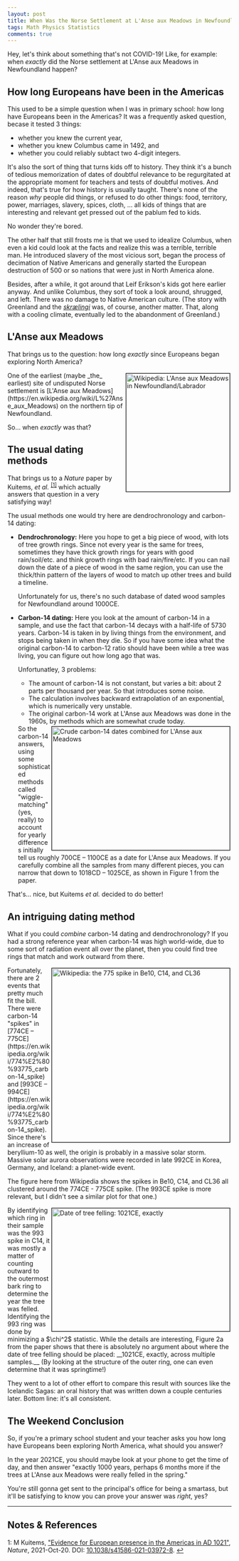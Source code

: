 ```yaml
---
layout: post
title: When Was the Norse Settlement at L'Anse aux Meadows in Newfoundland?
tags: Math Physics Statistics
comments: true
---
```


Hey, let's think about something that's not COVID-19!  Like, for example: when _exactly_
did the Norse settlement at L'Anse aux Meadows in Newfoundland happen?  


## How long Europeans have been in the Americas  

This used to be a simple question when I was in primary school: how long have Europeans
been in the Americas?  It was a frequently asked question, becase it tested 3 things:  
- whether you knew the current year,  
- whether you knew Columbus came in 1492, and  
- whether you could reliably subtact two 4-digit integers.  

It's also the sort of thing that turns kids off to history.  They think it's a bunch of
tedious memorization of dates of doubtful relevance to be regurgitated at the appropriate
moment for teachers and tests of doubtful motives.  And indeed, that's true for how
history is usually taught.  There's none of the reason _why_ people did things, or refused
to do other things: food, territory, power, marriages, slavery, spices, cloth, &hellip;
all kids of things that are interesting and relevant get pressed out of the pablum fed to
kids.  

No wonder they're bored.  

The other half that still frosts me is that we used to idealize Columbus, when even a kid
could look at the facts and realize this was a terrible, terrible man.  He introduced
slavery of the most vicious sort, began the process of decimation of Native Americans and
generally started the European destruction of 500 or so nations that were just in North
America alone.  

Besides, after a while, it got around that Leif Erikson's kids got here earlier anyway.
And unlike Columbus, they sort of took a look around, shrugged, and left.  There was no
damage to Native American culture.  (The story with Greenland and the 
[_skrælingi_](https://en.wikipedia.org/wiki/Skr%C3%A6ling) was, of
course, another matter.  That, along with a cooling climate, eventually led to the
abandonment of Greenland.)  


## L'Anse aux Meadows  

That brings us to the question: how long _exactly_ since Europeans began exploring North
America?  

<img src="{{ site.baseurl }}/images/2021-11-01-viking-american-dates-LAM.jpg" width="233" height="265" alt="Wikipedia: L'Anse aux Meadows in Newfoundland/Labrador" title="Wikipedia: L'Anse aux Meadows in Newfoundland/Labrador" style="float: right; margin: 3px 3px 3px 3px; border: 1px solid #000000;">
One of the earliest (maybe _the_ earliest) site of undisputed Norse settlement is 
[L'Anse aux Meadows](https://en.wikipedia.org/wiki/L%27Anse_aux_Meadows) on the northern
tip of Newfoundland.  

So&hellip; when _exactly_ was that?  


## The usual dating methods  

That brings us to a _Nature_ paper by Kuitems, _et al._ <sup id="fn1a">[[1]](#fn1)</sup>
which actually answers that question in a very satisfying way!  

The usual methods one would try here are dendrochronology and carbon-14 dating:  
- __Dendrochronology:__ Here you hope to get a big piece of wood, with lots of tree growth
  rings.  Since not every year is the same for trees, sometimes they have thick growth
  rings for years with good rain/soil/etc. and think growth rings with bad rain/fire/etc.
  If you can nail down the date of a piece of wood in the same region, you can use the
  thick/thin pattern of the layers of wood to match up other trees and build a timeline.  
  
  Unfortunately for us, there's no such database of dated wood samples for Newfoundland
  around 1000CE.  
- __Carbon-14 dating:__ Here you look at the amount of carbon-14 in a sample, and use the
  fact that carbon-14 decays with a half-life of 5730 years.  Carbon-14 is taken in by
  living things from the environment, and stops being taken in when they die.  So if you
  have some idea what the original carbon-14 to carbon-12 ratio should have been while a
  tree was living, you can figure out how long ago that was.  
  
  Unfortunatley, 3 problems:  
  - The amount of carbon-14 is not constant, but varies a bit: about 2 parts per thousand
    per year.  So that introduces some noise.  
  - The calculation involves backward extrapolation of an exponential, which is
    numerically very unstable.  
  - The original carbon-14 work at L'Anse aux Meadows was done in the 1960s, by methods
    which are somewhat crude today.  

  <img src="{{ site.baseurl }}/images/2021-11-01-viking-american-dates-crude-dates.jpg" width="400" height="277" alt="Crude carbon-14 dates combined for L'Anse aux Meadows" title="Crude carbon-14 dates combined for L'Anse aux Meadows" style="float: right; margin: 3px 3px 3px 3px; border: 1px solid #000000;">
  So the carbon-14 answers, using some sophisticated methods called "wiggle-matching"
  (yes, really) to account for yearly differences initially tell us roughly 700CE &ndash; 
  1100CE as a date for L'Anse aux Meadows.  If you carefully combine all the samples from
  many different pieces, you can narrow that down to 1018CD &ndash; 1025CE, as shown in
  Figure 1 from the paper.

That's&hellip; nice, but Kuitems _et al._ decided to do better!  


## An intriguing dating method  

What if you could _combine_ carbon-14 dating and dendrochronology?  If you had a strong
reference year when carbon-14 was high world-wide, due to some sort of radiation event all
over the planet, then you could find tree rings that match and work outward from there.  

<img src="{{ site.baseurl }}/images/2021-11-01-viking-american-dates-775-spike.jpg" width="400" height="390" alt="Wikipedia: the 775 spike in Be10, C14, and CL36" title="Wikipedia: the 775 spike in Be10, C14, and CL36" style="float: right; margin: 3px 3px 3px 3px; border: 1px solid #000000;">
Fortunately, there are 2 events that pretty much fit the bill.  There were carbon-14 "spikes"
in [774CE &ndash; 775CE](https://en.wikipedia.org/wiki/774%E2%80%93775_carbon-14_spike)
and [993CE &ndash; 994CE](https://en.wikipedia.org/wiki/774%E2%80%93775_carbon-14_spike).
Since there's an increase of beryllium-10 as well, the origin is probably in a massive
solar storm.  Massive solar aurora observations were recorded in late 992CE in Korea,
Germany, and Iceland: a planet-wide event.  

The figure here from Wikipedia shows the spikes in Be10, C14, and CL36 all clustered
around the 774CE - 775CE spike.  (The 993CE spike is more relevant, but I didn't see a
similar plot for that one.)  

<img src="{{ site.baseurl }}/images/2021-11-01-viking-american-dates-1021CE.jpg" width="400" height="276" alt="Date of tree felling: 1021CE, exactly" title="Date of tree felling: 1021CE, exactly" style="float: right; margin: 3px 3px 3px 3px; border: 1px solid #000000;"> 
By identifying which ring in their sample was the 993 spike in C14, it was mostly a matter
of counting outward to the outermost bark ring to determine the year the tree was felled.
Identifying the 993 ring was done by minimizing a $\chi^2$ statistic.  While the details
are interesting, Figure 2a from the paper shows that there is absolutely no argument about
where the date of tree felling should be placed: __1021CE, exactly, across multiple samples.__
(By looking at the structure of the outer ring, one can even determine that it was
springtime!)  

They went to a lot of other effort to compare this result with sources like the Icelandic
Sagas: an oral history that was written down a couple centuries later.  Bottom line: it's
all consistent.  


## The Weekend Conclusion  

So, if you're a primary school student and your teacher asks you how long have Europeans
been exploring North America, what should you answer?  

In the year 2021CE, you should maybe look at your phone to get the time of day, and then
answer "exactly 1000 years, perhaps 6 months more if the trees at L'Anse aux Meadows were
really felled in the spring."  

You're still gonna get sent to the principal's office for being a smartass, but it'll be
satisfying to know you can prove your answer was _right_, yes?  

---

## Notes &amp; References  

<!--
<sup id="fn1a">[[1]](#fn1)</sup>

<a id="fn1">1</a>: ***, ["***"](***), *** [↩](#fn1a)  

<img src="{{ site.baseurl }}/images/***" width="400" height="***" alt="***" title="***" style="float: right; margin: 3px 3px 3px 3px; border: 1px solid #000000;">

<iframe width="400" height="224" src="***" allow="accelerometer; encrypted-media; gyroscope; picture-in-picture" allowfullscreen style="float: right; margin: 3px 3px 3px 3px; border: 1px solid #000000;"></iframe>
-->

<a id="fn1">1</a>: M Kuitems, ["Evidence for European presence in the Americas in AD 1021"](https://www.nature.com/articles/s41586-021-03972-8), _Nature_, 2021-Oct-20.  DOI: [10.1038/s41586-021-03972-8](https://doi.org/10.1038/s41586-021-03972-8). [↩](#fn1a)  
